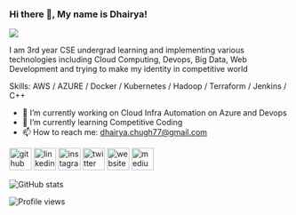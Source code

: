 ### Hi there 👋, My name is Dhairya!
![](https://myawsbucket7711456.s3.amazonaws.com/upes-logo.PNG)

I am 3rd year CSE undergrad learning and implementing various technologies including Cloud Computing, Devops, Big Data, Web Development and trying to make my identity in competitive world

Skills: AWS / AZURE / Docker / Kubernetes / Hadoop / Terraform / Jenkins / C++

- 🔭 I’m currently working on Cloud Infra Automation on Azure and Devops 
- 🌱 I’m currently learning Competitive Coding 
- 📫 How to reach me: dhairya.chugh77@gmail.com 


[<img src='https://cdn.jsdelivr.net/npm/simple-icons@3.0.1/icons/github.svg' alt='github' height='40'>](https://github.com/dhairya2019)  [<img src='https://cdn.jsdelivr.net/npm/simple-icons@3.0.1/icons/linkedin.svg' alt='linkedin' height='40'>](https://www.linkedin.com/in/https://www.linkedin.com/in/dhairyaupes500069956//)  [<img src='https://cdn.jsdelivr.net/npm/simple-icons@3.0.1/icons/instagram.svg' alt='instagram' height='40'>](https://www.instagram.com/https://www.instagram.com/dhaaairya//)  [<img src='https://cdn.jsdelivr.net/npm/simple-icons@3.0.1/icons/twitter.svg' alt='twitter' height='40'>](https://twitter.com/https://twitter.com/dhaaairya)  [<img src='https://cdn.jsdelivr.net/npm/simple-icons@3.0.1/icons/icloud.svg' alt='website' height='40'>](www.dhairya.live)  [<img src='https://cdn.jsdelivr.net/npm/simple-icons@3.0.1/icons/medium.svg' alt='medium' height='40'>](https://medium.com/@dhairya-chugh77)  

![GitHub stats](https://github-readme-stats.vercel.app/api?username=dhairya2019&show_icons=true)  

![Profile views](https://gpvc.arturio.dev/dhairya2019)  
